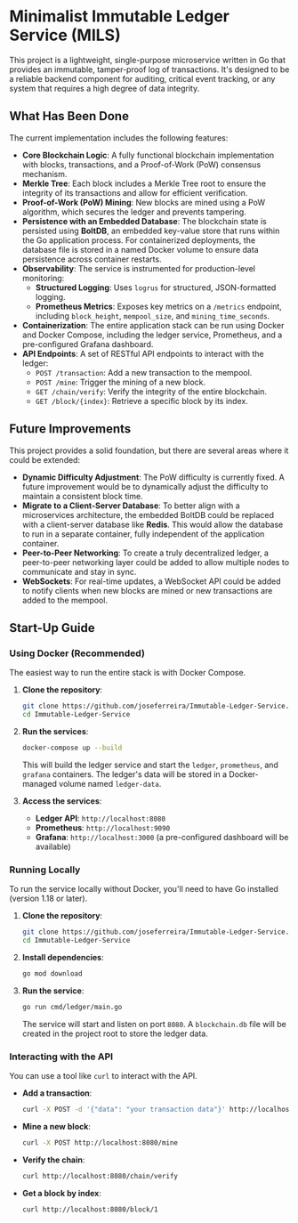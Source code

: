 # Minimalist Immutable Ledger Service (MILS)

This project is a lightweight, single-purpose microservice written in Go that provides an immutable, tamper-proof log of transactions. It's designed to be a reliable backend component for auditing, critical event tracking, or any system that requires a high degree of data integrity.

## What Has Been Done

The current implementation includes the following features:

*   **Core Blockchain Logic**: A fully functional blockchain implementation with blocks, transactions, and a Proof-of-Work (PoW) consensus mechanism.
*   **Merkle Tree**: Each block includes a Merkle Tree root to ensure the integrity of its transactions and allow for efficient verification.
*   **Proof-of-Work (PoW) Mining**: New blocks are mined using a PoW algorithm, which secures the ledger and prevents tampering.
*   **Persistence with an Embedded Database**: The blockchain state is persisted using **BoltDB**, an embedded key-value store that runs within the Go application process. For containerized deployments, the database file is stored in a named Docker volume to ensure data persistence across container restarts.
*   **Observability**: The service is instrumented for production-level monitoring:
    *   **Structured Logging**: Uses `logrus` for structured, JSON-formatted logging.
    *   **Prometheus Metrics**: Exposes key metrics on a `/metrics` endpoint, including `block_height`, `mempool_size`, and `mining_time_seconds`.
*   **Containerization**: The entire application stack can be run using Docker and Docker Compose, including the ledger service, Prometheus, and a pre-configured Grafana dashboard.
*   **API Endpoints**: A set of RESTful API endpoints to interact with the ledger:
    *   `POST /transaction`: Add a new transaction to the mempool.
    *   `POST /mine`: Trigger the mining of a new block.
    *   `GET /chain/verify`: Verify the integrity of the entire blockchain.
    *   `GET /block/{index}`: Retrieve a specific block by its index.

## Future Improvements

This project provides a solid foundation, but there are several areas where it could be extended:

*   **Dynamic Difficulty Adjustment**: The PoW difficulty is currently fixed. A future improvement would be to dynamically adjust the difficulty to maintain a consistent block time.
*   **Migrate to a Client-Server Database**: To better align with a microservices architecture, the embedded BoltDB could be replaced with a client-server database like **Redis**. This would allow the database to run in a separate container, fully independent of the application container.
*   **Peer-to-Peer Networking**: To create a truly decentralized ledger, a peer-to-peer networking layer could be added to allow multiple nodes to communicate and stay in sync.
*   **WebSockets**: For real-time updates, a WebSocket API could be added to notify clients when new blocks are mined or new transactions are added to the mempool.

## Start-Up Guide

### Using Docker (Recommended)

The easiest way to run the entire stack is with Docker Compose.

1.  **Clone the repository**:

    ```bash
    git clone https://github.com/joseferreira/Immutable-Ledger-Service.git
    cd Immutable-Ledger-Service
    ```

2.  **Run the services**:

    ```bash
    docker-compose up --build
    ```

    This will build the ledger service and start the `ledger`, `prometheus`, and `grafana` containers. The ledger's data will be stored in a Docker-managed volume named `ledger-data`.

3.  **Access the services**:

    *   **Ledger API**: `http://localhost:8080`
    *   **Prometheus**: `http://localhost:9090`
    *   **Grafana**: `http://localhost:3000` (a pre-configured dashboard will be available)

### Running Locally

To run the service locally without Docker, you'll need to have Go installed (version 1.18 or later).

1.  **Clone the repository**:

    ```bash
    git clone https://github.com/joseferreira/Immutable-Ledger-Service.git
    cd Immutable-Ledger-Service
    ```

2.  **Install dependencies**:

    ```bash
    go mod download
    ```

3.  **Run the service**:

    ```bash
    go run cmd/ledger/main.go
    ```

    The service will start and listen on port `8080`. A `blockchain.db` file will be created in the project root to store the ledger data.

### Interacting with the API

You can use a tool like `curl` to interact with the API.

*   **Add a transaction**:

    ```bash
    curl -X POST -d '{"data": "your transaction data"}' http://localhost:8080/transaction
    ```

*   **Mine a new block**:

    ```bash
    curl -X POST http://localhost:8080/mine
    ```

*   **Verify the chain**:

    ```bash
    curl http://localhost:8080/chain/verify
    ```

*   **Get a block by index**:

    ```bash
    curl http://localhost:8080/block/1
    ```
